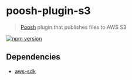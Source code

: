 # poosh-plugin-s3

> [Poosh](https://github.com/yvele/poosh) plugin that publishes files to AWS S3

[![npm version](https://badge.fury.io/js/poosh-cli.svg)](https://badge.fury.io/js/poosh-plugin-s3)

## Dependencies

* [aws-sdk](https://github.com/aws/aws-sdk-js)
